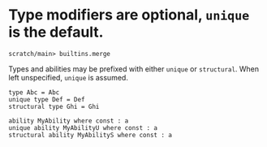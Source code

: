 # Type modifiers are optional, `unique` is the default.

```ucm:hide
scratch/main> builtins.merge
```

Types and abilities may be prefixed with either `unique` or `structural`. When left unspecified, `unique` is assumed.

```unison
type Abc = Abc
unique type Def = Def
structural type Ghi = Ghi

ability MyAbility where const : a
unique ability MyAbilityU where const : a
structural ability MyAbilityS where const : a
```
